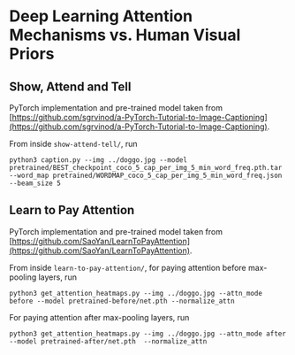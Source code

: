 Deep Learning Attention Mechanisms vs. Human Visual Priors
==========================================================


Show, Attend and Tell
---------------------

PyTorch implementation and pre-trained model taken from [https://github.com/sgrvinod/a-PyTorch-Tutorial-to-Image-Captioning](https://github.com/sgrvinod/a-PyTorch-Tutorial-to-Image-Captioning).

From inside `show-attend-tell/`, run
```
python3 caption.py --img ../doggo.jpg --model pretrained/BEST_checkpoint_coco_5_cap_per_img_5_min_word_freq.pth.tar --word_map pretrained/WORDMAP_coco_5_cap_per_img_5_min_word_freq.json --beam_size 5
```


Learn to Pay Attention
----------------------

PyTorch implementation and pre-trained model taken from [https://github.com/SaoYan/LearnToPayAttention](https://github.com/SaoYan/LearnToPayAttention).

From inside `learn-to-pay-attention/`, for paying attention before max-pooling layers, run
```
python3 get_attention_heatmaps.py --img ../doggo.jpg --attn_mode before --model pretrained-before/net.pth --normalize_attn
```
For paying attention after max-pooling layers, run
```
python3 get_attention_heatmaps.py --img ../doggo.jpg --attn_mode after --model pretrained-after/net.pth  --normalize_attn
```
